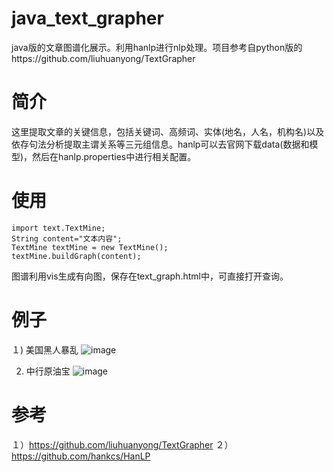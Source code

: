 # java_text_grapher
java版的文章图谱化展示。利用hanlp进行nlp处理。项目参考自python版的https://github.com/liuhuanyong/TextGrapher
# 简介
这里提取文章的关键信息，包括关键词、高频词、实体(地名，人名，机构名)以及依存句法分析提取主谓关系等三元组信息。hanlp可以去官网下载data(数据和模型)，然后在hanlp.properties中进行相关配置。
# 使用
	import text.TextMine;
    String content="文本内容";
    TextMine textMine = new TextMine();
    textMine.buildGraph(content);
图谱利用vis生成有向图，保存在text_graph.html中，可直接打开查询。

# 例子
１) 美国黑人暴乱
![image](https://github.com/jiangnanboy/text_grapher/image/美国黑人暴乱.png)

2) 中行原油宝
![image](https://github.com/jiangnanboy/text_grapher/image/中行原油宝.png)

# 参考
１）https://github.com/liuhuanyong/TextGrapher
２）https://github.com/hankcs/HanLP

